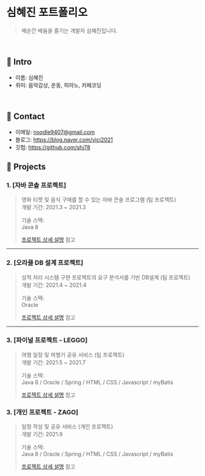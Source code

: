 # 심혜진 포트폴리오

> 매순간 배움을 즐기는 개발자 심혜진입니다.

</br>

## :pushpin: Intro
- 이름: 심혜진
- 취미: 음악감상, 운동, 피아노, 카페코딩
</br>

## :pushpin: Contact
- 이메일: noodle9407@gmail.com
- 블로그: https://blog.naver.com/vici2021
- 깃헙: https://github.com/shj78

## :pushpin: Projects
### 1. [자바 콘솔 프로젝트]
>영화 티켓 및 음식 구매를 할 수 있는 자바 콘솔 프로그램 (팀 프로젝트)  
>개발 기간: 2021.3 ~ 2021.3  
>  
>기술 스택:  
>Java 8 
>  
>[프로젝트 상세 설명](www.naver.com) 참고

---

### 2. [오라클 DB 설계 프로젝트]
>성적 처리 시스템 구현 프로젝트의 요구 분석서를 기반 DB설계 (팀 프로젝트)  
>개발 기간: 2021.4 ~ 2021.4
>  
>기술 스택:  
>Oracle 
>  
>[프로젝트 상세 설명](www.naver.com) 참고

---

### 3. [파이널 프로젝트 - LEGGO]
>여행 일정 및 여행기 공유 서비스 (팀 프로젝트)  
>개발 기간: 2021.5 ~ 2021.7  
>  
>기술 스택:  
>Java 8 / Oracle / Spring / HTML / CSS / Javascript / myBatis 
>  
>[프로젝트 상세 설명](www.naver.com) 참고

### 3. [개인 프로젝트 - ZAGO]
>일정 작성 및 공유 서비스 (개인 프로젝트)  
>개발 기간: 2021.9
>  
>기술 스택:  
>Java 8 / Oracle / Spring / HTML / CSS / Javascript / myBatis 
>  
>[프로젝트 상세 설명](www.naver.com) 참고
